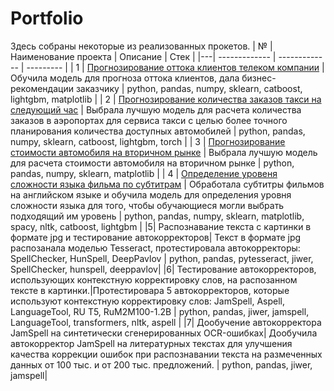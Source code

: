 # Portfolio
Здесь собраны некоторые из реализованных прокетов.
| № | Наименование проекта  | Описание | Стек |
|---| ------------- | ------------- | --------- |
| 1 | [Прогнозирование оттока клиентов телеком компании](https://github.com/NatalikaOne/Portfolio/blob/main/01_Telecom/Telecom.ipynb) | Обучила модель для прогноза оттока клиентов, дала бизнес-рекомендации заказчику  | python, pandas, numpy, sklearn, catboost, lightgbm, matplotlib |
| 2 | [Прогнозирование количества заказов такси на следующий час](https://github.com/NatalikaOne/Portfolio/blob/main/Taxi%20Service/02_Taxi_Service.ipynb) | Выбрала лучшую модель для расчета количества заказов в аэропортах для сервиса такси с целью более точного планирования количества доступных автомобилей  | python, pandas, numpy, sklearn, catboost, lightgbm, torch |
| 3 | [Прогнозирование стоимости автомобиля на вторичном рынке](https://github.com/NatalikaOne/Portfolio/blob/main/03_Price_car/Price_car.ipynb) | Выбрала лучшую модель для расчета стоимости автомобиля на вторичном рынке | python, pandas, numpy, sklearn, matplotlib |
| 4 | [Определение уровеня сложности языка фильма по субтитрам](https://github.com/NatalikaOne/Portfolio/blob/main/04_English_Score/English_Score.ipynb) | Обработала субтитры фильмов на английском языке и обучила модель для определения уровня сложности языка для того, чтобы обучающиеся могли выбрать подходящий им уровень | python, pandas, numpy, sklearn, matplotlib, spacy, nltk, catboost, lightgbm |
|5| Распознавание текста с картинки в формате jpg и тестирование автокорректоров| Текст в формате jpg распозанала моделью Tesseract, протестировала автокорректоры: SpellChecker, HunSpell, DeepPavlov | python, pandas, pytesseract, jiwer, SpellChecker, hunspell, deeppavlov|
|6| Тестирование автокорректоров, использующих контекстную корректировку слов, на распозанном тексте в картинки.|Протестировара 5 автокорректоров, которые используют контекстную корректировку слов: JamSpell, Aspell, LanguageTool, RU T5, RuM2M100-1.2B | python, pandas, jiwer, jamspell, LanguageTool, transformers, nltk, aspell |
|7| Дообучение автокорректора JamSpell на синтетически сгенерированных OCR-ошибках| Дообучила автокорректор JamSpell на литературных текстах для улучшения качества коррекции ошибок при распознавании текста на размеченных данных от 100 тыс. и от 200 тыс. предложений. | python, pandas, jiwer, jamspell|
